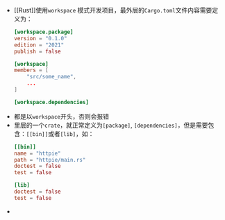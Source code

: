 - [[Rust]]使用`workspace` 模式开发项目，最外层的`Cargo.toml`文件内容需要定义为：
  ```toml
  [workspace.package]
  version = "0.1.0"
  edition = "2021"
  publish = false
  
  [workspace]
  members = [
      "src/some_name",
      ...
  ]
  
  [workspace.dependencies]
  ```
- 都是以`workspace`开头，否则会报错
- 里层的一个`crate`，就正常定义为`[package]`, `[dependencies]`，但是需要包含：`[[bin]]`或者`[lib]`，如：
  ```toml
  [[bin]]
  name = "httpie"
  path = "httpie/main.rs"
  doctest = false
  test = false
  
  [lib]
  doctest = false
  test = false
  ```
-